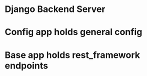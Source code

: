 # Django Backend Server

# Config app holds general config

# Base app holds rest_framework endpoints



